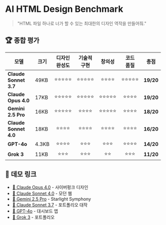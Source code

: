 # AI HTML Design Benchmark

> "HTML 파일 하나로 너가 할 수 있는 최대한의 디자인 역작을 만들어줘."

## 🏆 종합 평가

| 모델                  | 크기  | 디자인<br>완성도 | 기술적<br>구현 |   창의성   | 코드<br>품질 |   총점    |
| --------------------- | ----- | :--------------: | :------------: | :--------: | :----------: | :-------: |
| **Claude Sonnet 3.7** | 49KB  |    ⭐⭐⭐⭐⭐    |   ⭐⭐⭐⭐⭐   |  ⭐⭐⭐⭐  |  ⭐⭐⭐⭐⭐  | **19/20** |
| **Claude Opus 4.0**   | 17KB  |    ⭐⭐⭐⭐⭐    |   ⭐⭐⭐⭐⭐   | ⭐⭐⭐⭐⭐ |   ⭐⭐⭐⭐   | **19/20** |
| **Gemini 2.5 Pro**    | 16KB  |    ⭐⭐⭐⭐⭐    |    ⭐⭐⭐⭐    | ⭐⭐⭐⭐⭐ |   ⭐⭐⭐⭐   | **18/20** |
| **Claude Sonnet 4.0** | 18KB  |     ⭐⭐⭐⭐     |    ⭐⭐⭐⭐    |  ⭐⭐⭐⭐  |   ⭐⭐⭐⭐   | **16/20** |
| **GPT-4o**            | 4.3KB |     ⭐⭐⭐⭐     |     ⭐⭐⭐     |   ⭐⭐⭐   |   ⭐⭐⭐⭐   | **14/20** |
| **Grok 3**            | 11KB  |      ⭐⭐⭐      |     ⭐⭐⭐     |    ⭐⭐    |    ⭐⭐⭐    | **11/20** |

## 🎪 데모 링크

- [👾 Claude Opus 4.0](./claude-opus-4.0.html) - 사이버펑크 디자인
- [🎯 Claude Sonnet 4.0](./claude-sonnet-4.0.html) - 모던 웹
- [🌌 Gemini 2.5 Pro](./gemini-2.5-pro-05-06.html) - Starlight Symphony
- [🚀 Claude Sonnet 3.7](./claude-sonnet-3.7.html) - 포트폴리오 대작
- [📱 GPT-4o](./gpt-4o.html) - 대시보드 앱
- [💼 Grok 3](./grok3.html) - 포트폴리오
